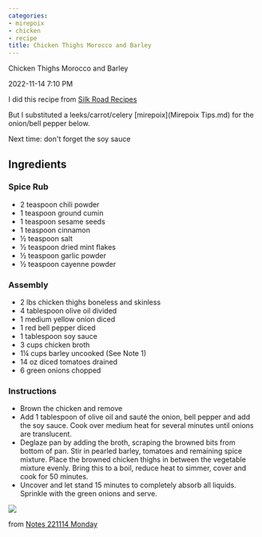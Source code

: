 ```yaml
---
categories:
- mirepoix
- chicken
- recipe
title: Chicken Thighs Morocco and Barley
---
```


Chicken Thighs Morocco and Barley

2022-11-14 7:10 PM

I did this recipe from [Silk Road Recipes](https://silkroadrecipes.com/moroccan-spiced-chicken-and-barley/#recipe)

But I substituted a leeks/carrot/celery [mirepoix](Mirepoix Tips.md) for the onion/bell pepper below.

Next time: don't forget the soy sauce

## Ingredients

### Spice Rub
- 2 teaspoon chili powder
- 1 teaspoon ground cumin
- 1 teaspoon sesame seeds
- 1 teaspoon cinnamon
- ½ teaspoon salt
- ½ teaspoon dried mint flakes
- ½ teaspoon garlic powder
- ½ teaspoon cayenne powder


### Assembly
- 2 lbs chicken thighs boneless and skinless
- 4 tablespoon olive oil divided
- 1 medium yellow onion diced
- 1 red bell pepper diced
- 1 tablespoon soy sauce
- 3 cups chicken broth
- 1¼ cups barley uncooked (See Note 1)
- 14 oz diced tomatoes drained
- 6 green onions chopped

### Instructions

- Brown the chicken and remove
- Add 1 tablespoon of olive oil and sauté the onion, bell pepper and add the soy sauce. Cook over medium heat for several minutes until onions are translucent.
- Deglaze pan by adding the broth, scraping the browned bits from bottom of pan. Stir in pearled barley, tomatoes and remaining spice mixture. Place the browned chicken thighs in between the vegetable mixture evenly. Bring this to a boil, reduce heat to simmer, cover and cook for 50 minutes.
- Uncover and let stand 15 minutes to completely absorb all liquids. Sprinkle with the green onions and serve.


![](https://silkroadrecipes.com/wp-content/uploads/2020/12/Smothered-Chicken-and-Barley-square-768x768.jpg)

from  [Notes 221114 Monday](/index.html)
